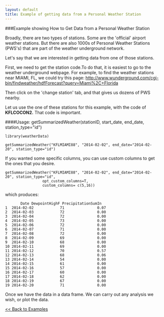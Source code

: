```yaml
---
layout: default
title: Example of getting data from a Personal Weather Station
---
```


###Example showing How to Get Data from a Personal Weather Station

Broadly, there are two types of stations. Some are the 'official' airport weather stations. But there are also 1000s of Personal Weather Stations (PWS's) that are part of the weather underground network.

Let's say that we are interested in getting data from one of those stations.

First, we need to get the station code.To do that, it is easiest to go to the weather underground webpage.
For example, to find the weather stations near MIAMI, FL, we could try this page:
http://www.wunderground.com/cgi-bin/findweather/hdfForecast?query=Miami%2C+Florida

Then click on the 'change station' tab, and that gives us dozens of PWS nearby.

Let us use the one of these stations for this example, with the code of **KFLCOCON2.** That code is important.
	
####Usage: getSummarizedWeather(stationID, start_date, end_date, station_type="id")

    library(weatherData)

	getSummarizedWeather("KFLMIAMI88", "2014-02-02", end_date="2014-02-20", station_type="id") 

If you wanted some specific columns, you can use custom columns to get the ones that you desire.

	getSummarizedWeather("KFLMIAMI88", "2014-02-02", end_date="2014-02-20", station_type="id",
                     opt_custom_columns=T,
                     custom_columns= c(5,16))

which produces:

	       Date DewpointHighF PrecipitationSumIn
	1  2014-02-02            71               0.07
	2  2014-02-03            72               0.00
	3  2014-02-04            72               0.00
	4  2014-02-05            73               0.00
	5  2014-02-06            72               0.00
	6  2014-02-07            71               0.00
	7  2014-02-08            72               0.00
	8  2014-02-09            69               0.00
	9  2014-02-10            68               0.00
	10 2014-02-11            69               0.00
	11 2014-02-12            70               0.57
	12 2014-02-13            68               0.06
	13 2014-02-14            54               0.00
	14 2014-02-15            61               0.00
	15 2014-02-16            57               0.00
	16 2014-02-17            60               0.00
	17 2014-02-18            62               0.00
	18 2014-02-19            67               0.00
	19 2014-02-20            71               0.00

Once we have the data in a data frame. We can carry out any analysis we wish, or plot the data.

	
[<< Back to Examples](index.html#moreexamples)

